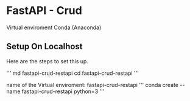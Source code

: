 FastAPI - Crud 
===========================

Virtual enviroment
Conda (Anaconda)

Setup On Localhost
------------------
Here are the steps to set this up.

'''
md fastapi-crud-restapi
cd fastapi-crud-restapi
'''

name of the Virtual enviroment: fastapi-crud-restapi
'''
conda create --name fastapi-crud-restapi python=3
'''


